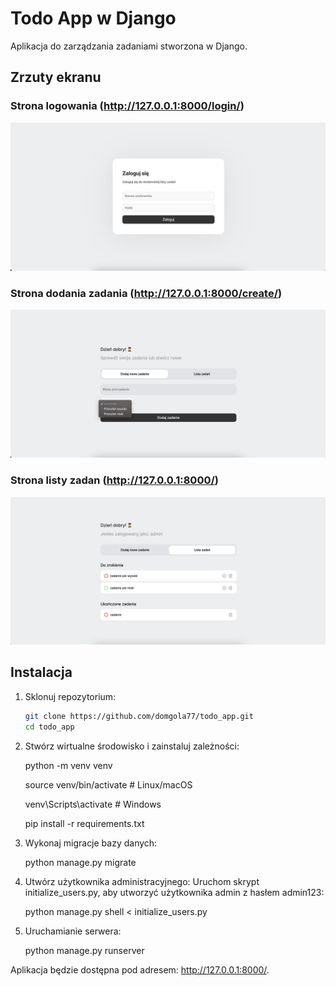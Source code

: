 # Todo App w Django

Aplikacja do zarządzania zadaniami stworzona w Django.

## Zrzuty ekranu

### Strona logowania (http://127.0.0.1:8000/login/)
![Strona logowania](images/login_page.png)

### Strona dodania zadania (http://127.0.0.1:8000/create/)
![Strona dodania zadania](images/add_task_page.png)

### Strona listy zadan (http://127.0.0.1:8000/)
![Strona listy zadan](images/task_list_page.png)

## Instalacja

1. Sklonuj repozytorium:
   ```bash
   git clone https://github.com/domgola77/todo_app.git
   cd todo_app

2. Stwórz wirtualne środowisko i zainstaluj zależności:

    python -m venv venv
   
    source venv/bin/activate  # Linux/macOS
   
    venv\Scripts\activate     # Windows
   
    pip install -r requirements.txt

4. Wykonaj migracje bazy danych:

    python manage.py migrate

5. Utwórz użytkownika administracyjnego: Uruchom skrypt initialize_users.py, aby utworzyć użytkownika admin z hasłem admin123: 

    python manage.py shell < initialize_users.py

6. Uruchamianie serwera: 

    python manage.py runserver

Aplikacja będzie dostępna pod adresem: http://127.0.0.1:8000/.
